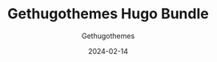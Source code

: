 ---
title: Gethugothemes Hugo Bundle
image: "/bundles/gethugothemes-hugo-bundle.png"
author: Gethugothemes
author_link: "https://gethugothemes.com/"
description: ""
date: 2024-02-14
price: $139
regular_price: $499
purchase_link: "https://gethugothemes.com/bundle"
features:
- "60+ Themes"
- "Premium Support"
- "Unlimited Projects"
- "Upcoming Themes"
---